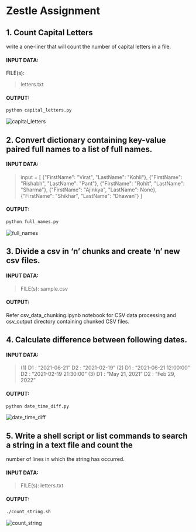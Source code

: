 # Zestle Assignment

## 1. Count Capital Letters
write a one-liner that will count the number of capital letters in a file.
#### INPUT DATA:
FILE(s): 
> letters.txt

#### OUTPUT:
```python
python capital_letters.py
```
![capital_letters]("images/capital_letters.png")

## 2. Convert dictionary containing key-value paired full names to a list of full names.
#### INPUT DATA:
> input = [
> {"FirstName": "Virat", "LastName": "Kohli"},
> {"FirstName": "Rishabh", "LastName": "Pant"},
> {"FirstName": "Rohit", "LastName": "Sharma"},
> {"FirstName": "Ajinkya", "LastName": None},
> {"FirstName": "Shikhar", "LastName": “Dhawan”}
> ]

#### OUTPUT:
```python
python full_names.py
```
![full_names]("images/full_names.png")

## 3. Divide a csv in ‘n’ chunks and create ‘n’ new csv files.
#### INPUT DATA:
> FILE(s): sample.csv

#### OUTPUT:
Refer csv_data_chunking.ipynb notebook for CSV data processing and csv_output directory containing chunked CSV files.

## 4. Calculate difference between following dates.
#### INPUT DATA:
> (1) D1 : “2021-06-21”
>     D2 : “2021-02-19”
> (2) D1 : “2021-06-21 12:00:00”
>     D2 : “2021-02-19 21:30:00”
> (3) D1 : “May 21, 2021”
>     D2 : “Feb 29, 2022”

#### OUTPUT:
```python
python date_time_diff.py
```
![date_time_diff]("images/date_time_diff.png")

## 5. Write a shell script or list commands to search a string in a text file and count the
number of lines in which the string has occurred.
#### INPUT DATA:
> FILE(s): letters.txt

#### OUTPUT:
```sh
./count_string.sh
```
![count_string]("images/count_string.png")
